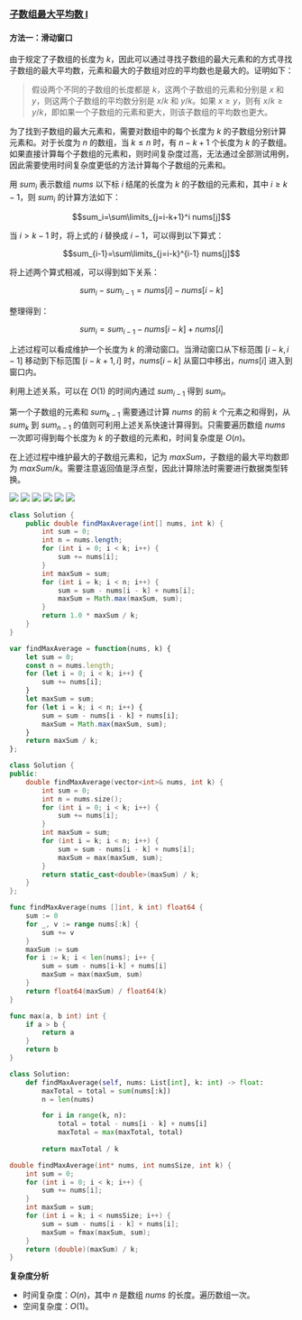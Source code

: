 ### [子数组最大平均数 I](https://leetcode.cn/problems/maximum-average-subarray-i/solutions/590322/zi-shu-zu-zui-da-ping-jun-shu-i-by-leetc-us1k/)

#### 方法一：滑动窗口

由于规定了子数组的长度为 $k$，因此可以通过寻找子数组的最大元素和的方式寻找子数组的最大平均数，元素和最大的子数组对应的平均数也是最大的。证明如下：

> 假设两个不同的子数组的长度都是 $k$，这两个子数组的元素和分别是 $x$ 和 $y$，则这两个子数组的平均数分别是 $x/k$ 和 $y/k$。如果 $x \ge y$，则有 $x/k \ge y/k$，即如果一个子数组的元素和更大，则该子数组的平均数也更大。

为了找到子数组的最大元素和，需要对数组中的每个长度为 $k$ 的子数组分别计算元素和。对于长度为 $n$ 的数组，当 $k \le n$ 时，有 $n-k+1$ 个长度为 $k$ 的子数组。如果直接计算每个子数组的元素和，则时间复杂度过高，无法通过全部测试用例，因此需要使用时间复杂度更低的方法计算每个子数组的元素和。

用 $sum_i$ 表示数组 $nums$ 以下标 $i$ 结尾的长度为 $k$ 的子数组的元素和，其中 $i \ge k-1$，则 $sum_i$ 的计算方法如下：

$$sum_i=\sum\limits_{j=i-k+1}^i nums[j]$$

当 $i>k-1$ 时，将上式的 $i$ 替换成 $i-1$，可以得到以下算式：

$$sum_{i-1}=\sum\limits_{j=i-k}^{i-1} nums[j]$$

将上述两个算式相减，可以得到如下关系：

$$sum_i-sum_{i-1}=nums[i]-nums[i-k]$$

整理得到：

$$sum_i=sum_{i-1}-nums[i-k]+nums[i]$$

上述过程可以看成维护一个长度为 $k$ 的滑动窗口。当滑动窗口从下标范围 $[i-k,i-1]$ 移动到下标范围 $[i-k+1,i]$ 时，$nums[i-k]$ 从窗口中移出，$nums[i]$ 进入到窗口内。

利用上述关系，可以在 $O(1)$ 的时间内通过 $sum_{i-1}$ 得到 $sum_i$。

第一个子数组的元素和 $sum_{k-1}$ 需要通过计算 $nums$ 的前 $k$ 个元素之和得到，从 $sum_k$ 到 $sum_{n-1}$ 的值则可利用上述关系快速计算得到。只需要遍历数组 $nums$ 一次即可得到每个长度为 $k$ 的子数组的元素和，时间复杂度是 $O(n)$。

在上述过程中维护最大的子数组元素和，记为 $maxSum$，子数组的最大平均数即为 $maxSum/k$。需要注意返回值是浮点型，因此计算除法时需要进行数据类型转换。

![](./assets/img/Solution0643_off_01.png)
![](./assets/img/Solution0643_off_02.png)
![](./assets/img/Solution0643_off_03.png)
![](./assets/img/Solution0643_off_04.png)
![](./assets/img/Solution0643_off_05.png)
![](./assets/img/Solution0643_off_06.png)

```java
class Solution {
    public double findMaxAverage(int[] nums, int k) {
        int sum = 0;
        int n = nums.length;
        for (int i = 0; i < k; i++) {
            sum += nums[i];
        }
        int maxSum = sum;
        for (int i = k; i < n; i++) {
            sum = sum - nums[i - k] + nums[i];
            maxSum = Math.max(maxSum, sum);
        }
        return 1.0 * maxSum / k;
    }
}
```

```javascript
var findMaxAverage = function(nums, k) {
    let sum = 0;
    const n = nums.length;
    for (let i = 0; i < k; i++) {
        sum += nums[i];
    }
    let maxSum = sum;
    for (let i = k; i < n; i++) {
        sum = sum - nums[i - k] + nums[i];
        maxSum = Math.max(maxSum, sum);
    }
    return maxSum / k;
};
```

```cpp
class Solution {
public:
    double findMaxAverage(vector<int>& nums, int k) {
        int sum = 0;
        int n = nums.size();
        for (int i = 0; i < k; i++) {
            sum += nums[i];
        }
        int maxSum = sum;
        for (int i = k; i < n; i++) {
            sum = sum - nums[i - k] + nums[i];
            maxSum = max(maxSum, sum);
        }
        return static_cast<double>(maxSum) / k;
    }
};
```

```go
func findMaxAverage(nums []int, k int) float64 {
    sum := 0
    for _, v := range nums[:k] {
        sum += v
    }
    maxSum := sum
    for i := k; i < len(nums); i++ {
        sum = sum - nums[i-k] + nums[i]
        maxSum = max(maxSum, sum)
    }
    return float64(maxSum) / float64(k)
}

func max(a, b int) int {
    if a > b {
        return a
    }
    return b
}
```

```python
class Solution:
    def findMaxAverage(self, nums: List[int], k: int) -> float:
        maxTotal = total = sum(nums[:k])
        n = len(nums)

        for i in range(k, n):
            total = total - nums[i - k] + nums[i]
            maxTotal = max(maxTotal, total)
        
        return maxTotal / k
```

```c
double findMaxAverage(int* nums, int numsSize, int k) {
    int sum = 0;
    for (int i = 0; i < k; i++) {
        sum += nums[i];
    }
    int maxSum = sum;
    for (int i = k; i < numsSize; i++) {
        sum = sum - nums[i - k] + nums[i];
        maxSum = fmax(maxSum, sum);
    }
    return (double)(maxSum) / k;
}
```

**复杂度分析**

-   时间复杂度：$O(n)$，其中 $n$ 是数组 $nums$ 的长度。遍历数组一次。
-   空间复杂度：$O(1)$。
